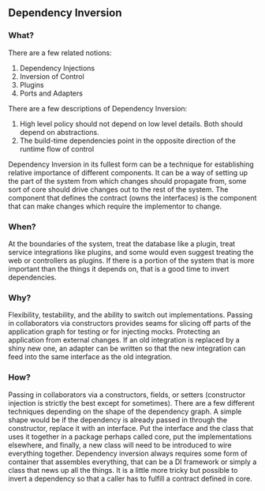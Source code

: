## Dependency Inversion

### What?

There are a few related notions:

1. Dependency Injections
1. Inversion of Control
1. Plugins
1. Ports and Adapters

There are a few descriptions of Dependency Inversion:

1. High level policy should not depend on low level details. Both should depend on abstractions.
1. The build-time dependencies point in the opposite direction of the runtime flow of control

Dependency Inversion in its fullest form can be a technique for establishing relative importance of different components.
It can be a way of setting up the part of the system from which changes should propagate from, some sort of core should drive changes out to the rest of the system.
The component that defines the contract (owns the interfaces) is the component that can make changes which require the implementor to change.

### When?

At the boundaries of the system, treat the database like a plugin, treat service integrations like plugins, and some would even suggest treating the web or controllers as plugins.
If there is a portion of the system that is more important than the things it depends on, that is a good time to invert dependencies.

### Why?

Flexibility, testability, and the ability to switch out implementations.
Passing in collaborators via constructors provides seams for slicing off parts of the application graph for testing or for injecting mocks.
Protecting an application from external changes.
If an old integration is replaced by a shiny new one, an adapter can be written so that the new integration can feed into the same interface as the old integration.

### How?

Passing in collaborators via a constructors, fields, or setters (constructor injection is strictly the best except for sometimes).
There are a few different techniques depending on the shape of the dependency graph.
A simple shape would be if the dependency is already passed in through the constructor, replace it with an interface.
Put the interface and the class that uses it together in a package perhaps called core, put the implementations elsewhere, and finally, a new class will need to be introduced to wire everything together.
Dependency inversion always requires some form of container that assembles everything, that can be a DI framework or simply a class that news up all the things.
It is a little more tricky but possible to invert a dependency so that a caller has to fulfill a contract defined in core.